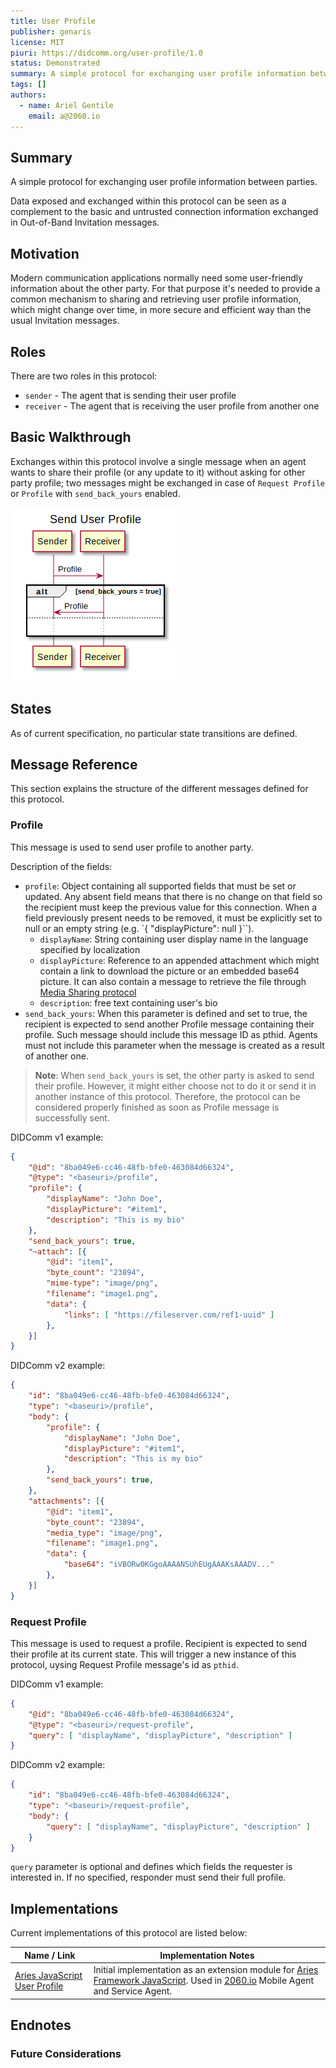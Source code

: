 ```yaml
---
title: User Profile
publisher: genaris
license: MIT
piuri: https://didcomm.org/user-profile/1.0
status: Demonstrated
summary: A simple protocol for exchanging user profile information between parties.
tags: []
authors:
  - name: Ariel Gentile
    email: a@2060.io
---
```


## Summary

A simple protocol for exchanging user profile information between parties.

Data exposed and exchanged within this protocol can be seen as a complement to the basic and untrusted connection information exchanged in Out-of-Band Invitation messages.

## Motivation

Modern communication applications normally need some user-friendly information about the other party. For that purpose it's needed to provide a common mechanism to sharing and retrieving user profile information, which might change over time, in more secure and efficient way than the usual Invitation messages.

## Roles

There are two roles in this protocol:

- `sender` - The agent that is sending their user profile
- `receiver` - The agent that is receiving the user profile from another one
 
## Basic Walkthrough

Exchanges within this protocol involve a single message when an agent wants to share their profile (or any update to it) without asking for other party profile; two messages might be exchanged in case of `Request Profile` or `Profile` with `send_back_yours` enabled.

![](./profile-exchange.png)
<!--
```plantuml
@startuml
title Send User Profile 

participant "Sender" as SA
participant "Receiver" as RA

SA -> RA: Profile
alt send_back_yours = true
RA -> SA: Profile
else
...
end
@enduml
```
-->

## States

As of current specification, no particular state transitions are defined.

## Message Reference

This section explains the structure of the different messages defined for this protocol.

### Profile

This message is used to send user profile to another party.

Description of the fields:

- `profile`: Object containing all supported fields that must be set or updated. Any absent field means that there is no change on that field so the recipient must keep the previous value for this connection. When a field previously present needs to be removed, it must be explicitly set to null or an empty string (e.g. `{ "displayPicture": null }``).
  - `displayName`: String containing user display name in the language specified by localization
  - `displayPicture`:  Reference to an appended attachment which might contain a link to download the picture or an embedded base64 picture. It can also contain a message to retrieve the file through [Media Sharing protocol](https://didcomm.org/media-sharing/1.0)
  - `description`: free text containing user's bio
- `send_back_yours`: When this parameter is defined and set to true, the recipient is expected to send another Profile message containing their profile. Such message should include this message ID as pthid. Agents must not include this parameter when the message is created as a result of another one.

> **Note**: When `send_back_yours` is set, the other party is asked to send their profile. However, it might either choose not to do it or send it in another instance of this protocol. Therefore, the protocol can be considered properly finished as soon as Profile message is successfully sent.  

DIDComm v1 example:

```json
{
    "@id": "8ba049e6-cc46-48fb-bfe0-463084d66324",
    "@type": "<baseuri>/profile",
    "profile": {
        "displayName": "John Doe",
        "displayPicture": "#item1",
        "description": "This is my bio"
    }, 
    "send_back_yours": true,
    "~attach": [{
        "@id": "item1",
        "byte_count": "23894",
        "mime-type": "image/png",
        "filename": "image1.png",
        "data": {
            "links": [ "https://fileserver.com/ref1-uuid" ]
        },
    }]    
}
```

DIDComm v2 example:

```json
{
    "id": "8ba049e6-cc46-48fb-bfe0-463084d66324",
    "type": "<baseuri>/profile",
    "body": {
        "profile": {
            "displayName": "John Doe",
            "displayPicture": "#item1",
            "description": "This is my bio"
        }, 
        "send_back_yours": true,
    },
    "attachments": [{
        "@id": "item1",
        "byte_count": "23894",
        "media_type": "image/png",
        "filename": "image1.png",
        "data": {
            "base64": "iVBORw0KGgoAAAANSUhEUgAAAKsAAADV..."
        },
    }]    
}
```


### Request Profile

This message is used to request a profile. Recipient is expected to send their profile at its current state. This will trigger a new instance of this protocol, uysing Request Profile message's id as `pthid`.

DIDComm v1 example: 

```json
{
    "@id": "8ba049e6-cc46-48fb-bfe0-463084d66324",
    "@type": "<baseuri>/request-profile",
    "query": [ "displayName", "displayPicture", "description" ]
}
```

DIDComm v2 example:

```json
{
    "id": "8ba049e6-cc46-48fb-bfe0-463084d66324",
    "type": "<baseuri>/request-profile",
    "body": {
        "query": [ "displayName", "displayPicture", "description" ]
    }
}
```

`query` parameter is optional and defines which fields the requester is interested in. If no specified, responder must send their full profile.

## Implementations

Current implementations of this protocol are listed below:

Name / Link | Implementation Notes
--- | --- 
[Aries JavaScript User Profile](https://github.com/2060-io/aries-javascript-user-profile) | Initial implementation as an extension module for [Aries Framework JavaScript](https://github.com/hyperledger/aries-framework-javascript). Used in [2060.io](https://2060.io) Mobile Agent and Service Agent.

## Endnotes

### Future Considerations

